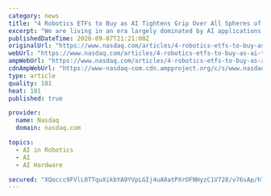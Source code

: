 ```yaml
---
category: news
title: "4 Robotics ETFs to Buy as AI Tightens Grip Over All Spheres of Life"
excerpt: "We are living in an era largely dominated by AI applications and technological advancements. Amid the coronavirus crisis, demand for online services has increased which in turn has led to the dominance of the AI."
publishedDateTime: 2020-09-07T21:21:00Z
originalUrl: "https://www.nasdaq.com/articles/4-robotics-etfs-to-buy-as-ai-tightens-grip-over-all-spheres-of-life-2020-09-07"
webUrl: "https://www.nasdaq.com/articles/4-robotics-etfs-to-buy-as-ai-tightens-grip-over-all-spheres-of-life-2020-09-07"
ampWebUrl: "https://www.nasdaq.com/articles/4-robotics-etfs-to-buy-as-ai-tightens-grip-over-all-spheres-of-life-2020-09-07?amp"
cdnAmpWebUrl: "https://www-nasdaq-com.cdn.ampproject.org/c/s/www.nasdaq.com/articles/4-robotics-etfs-to-buy-as-ai-tightens-grip-over-all-spheres-of-life-2020-09-07?amp"
type: article
quality: 101
heat: 101
published: true

provider:
  name: Nasdaq
  domain: nasdaq.com

topics:
  - AI in Robotics
  - AI
  - AI Hardware

secured: "XQoccc9FVlL0TTquXikbYA9YVpLGIj4uA0atPXrOFNHyzC1V728/v76sAp/h7tI8SaIpU4VB2qwwCKn7NWZz8p6CEkK2ltRPHz4ccOBnxPoAHVA9BGk62kVTuXl7S7QxJDgjFDeDQ5YbB+HycNPsvzMjDOmnqnLD5WaeVtY5Oy3afeE7fhVCK6e+CfQDMr5fETuvUEOWhUCU3EIVdt4qDmuL/AugAVUyE2xoS2SYesFnph979FsQMB932RaTjvIuF6hNlc4VzIDTh5nvx+AhwA69dh7YEZxT5M+PpKZ2DpNwajqinCdbVnz2YBan1nJ5YB6nvEADE86nJG36Ct7aREG/QcIbuM9m9nAXG9oo3SQ=;pRiASUDGP1bYRD0UOeL0Ww=="
---
```


